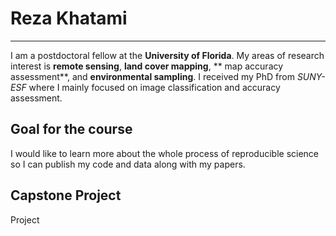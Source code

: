 # Reza Khatami
***
I am a postdoctoral fellow at the **University of Florida**. My areas of research interest is **remote sensing**, **land cover mapping**, 
** map accuracy assessment**, and **environmental sampling**. I received my PhD from *SUNY-ESF* where I mainly focused on image classification and accuracy assessment. 

## Goal for the course 
I would like to learn more about the whole process of reproducible science so I can publish my code and data along with my papers.

## Capstone Project
Project

